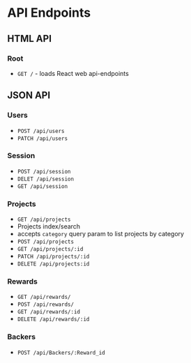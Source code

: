 # API Endpoints
## HTML API
### Root
 - `GET /` - loads React web api-endpoints

 ## JSON API

 ### Users
 - `POST /api/users`
 - `PATCH /api/users`

 ### Session
 - `POST /api/session`
 - `DELET /api/session`
 - `GET /api/session`

 ### Projects
 - `GET /api/projects`
  - Projects index/search
  - accepts `category` query param to list projects by category
 - `POST /api/projects`
 - `GET /api/projects/:id`
 - `PATCH /api/projects/:id`
 - `DELETE /api/projects:id`

 ### Rewards
 - `GET /api/rewards/`
 - `POST /api/rewards/`
 - `GET /api/rewards/:id`
 - `DELETE /api/rewards/:id`

 ### Backers
 - `POST /api/Backers/:Reward_id`

